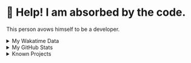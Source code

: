 # 🥺 Help! I am absorbed by the code. 

This person avows himself to be a developer.

<details>

<summary>My Wakatime Data</summary>

<!--START_SECTION:waka-->
![Lines of code](https://img.shields.io/badge/From%20Hello%20World%20I%27ve%20Written-8.8%20million%20lines%20of%20code-blue)

**🐱 My GitHub Data** 

> 📦 785.2 kB Used in GitHub's Storage 
 > 
> 🚫 Not Opted to Hire
 > 
> 📜 89 Public Repositories 
 > 
> 🔑 28 Private Repositories 
 > 
**I'm an Early 🐤** 

```text
🌞 Morning                2190 commits        ██████░░░░░░░░░░░░░░░░░░░   24.03 % 
🌆 Daytime                3898 commits        ███████████░░░░░░░░░░░░░░   42.77 % 
🌃 Evening                2950 commits        ████████░░░░░░░░░░░░░░░░░   32.37 % 
🌙 Night                  75 commits          ░░░░░░░░░░░░░░░░░░░░░░░░░   00.82 % 
```
📅 **I'm Most Productive on Tuesday** 

```text
Monday                   1134 commits        ███░░░░░░░░░░░░░░░░░░░░░░   12.44 % 
Tuesday                  1606 commits        ████░░░░░░░░░░░░░░░░░░░░░   17.62 % 
Wednesday                1597 commits        ████░░░░░░░░░░░░░░░░░░░░░   17.52 % 
Thursday                 1311 commits        ████░░░░░░░░░░░░░░░░░░░░░   14.39 % 
Friday                   1351 commits        ████░░░░░░░░░░░░░░░░░░░░░   14.82 % 
Saturday                 1137 commits        ███░░░░░░░░░░░░░░░░░░░░░░   12.48 % 
Sunday                   977 commits         ███░░░░░░░░░░░░░░░░░░░░░░   10.72 % 
```


**I Mostly Code in Go** 

```text
Go                       34 repos            ████████░░░░░░░░░░░░░░░░░   33.66 % 
TeX                      6 repos             █░░░░░░░░░░░░░░░░░░░░░░░░   05.94 % 
Rust                     3 repos             █░░░░░░░░░░░░░░░░░░░░░░░░   02.97 % 
Swift                    3 repos             █░░░░░░░░░░░░░░░░░░░░░░░░   02.97 % 
Shell                    2 repos             ░░░░░░░░░░░░░░░░░░░░░░░░░   01.98 % 
```




 Last Updated on 20/04/2024 01:14:16 UTC
<!--END_SECTION:waka-->

</details>

<details>
 
 <summary>My GitHub Stats</summary>

[![CDFMLR's github stats](https://github-readme-stats.vercel.app/api?username=cdfmlr&count_private=true&show_icons=true)](https://github.com/anuraghazra/github-readme-stats)
 
</details>

<details>

<summary>Known Projects</summary>

[![Star History Chart](https://api.star-history.com/svg?repos=cdfmlr/pyflowchart,cdfmlr/muvtuber,cdfmlr/crud,cdfmlr/murecom-verse-1,cdfmlr/murecom-intro&type=Date)](https://star-history.com/#cdfmlr/pyflowchart&cdfmlr/muvtuber&cdfmlr/crud&cdfmlr/murecom-verse-1&cdfmlr/murecom-intro&Date)

 </details>
